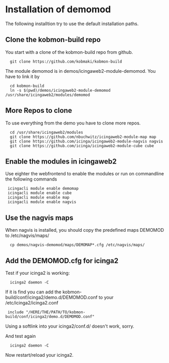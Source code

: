 # Installation of demomod

The following installtion try to use the default installation paths.

##  Clone the kobmon-build repo

You start with a clone of the kobmon-build repo from github. 

```
  git clone https://github.com/kobmaki/kobmon-build 
```

The module demomod is in demos/icingaweb2-module-demomod. You have to link it by

```
  cd kobmon-build 
  ln -s $(pwd)/demos/icingaweb2-module-demomod /usr/share/icingaweb2/modules/demomod
```

## More Repos to clone

To use everything from the demo you have to clone more repos.

```  
  cd /usr/share/icingaweb2/modules
  git clone https://github.com/nbuchwitz/icingaweb2-module-map map
  git clone https://github.com/icinga/icingaweb2-module-nagvis nagvis
  git clone https://github.com/icinga/icingaweb2-module-cube cube
```

## Enable the modules in icingaweb2
Use eighter the webfrontend to enable the modules or run on commandline the following commands
```
 icingacli module enable demomap
 icingacli module enable cube
 icingacli module enable map
 icingacli module enable nagvis
```

## Use the nagvis maps
When nagvis is installed, you should copy the predefined maps DEMOMOD to /etc/nagvis/maps/

```
  cp demos/nagvis-demomod/maps/DEMOMAP*.cfg /etc/nagvis/maps/
```

## Add the DEMOMOD.cfg for icinga2
Test if your icinga2 is working:
``` 
  icinga2 daemon -C
```
If it is find you can add the kobmon-build/conf/icinga2/demo.d/DEMOMOD.conf to your /etc/icinga2/icinga2.conf
```
 include "/HERE/THE/PATH/TO/kobmon-build/conf/icinga2/demo.d/DEMOMOD.conf"
```

Using a softlink into your icinga2/conf.d/ doesn't work, sorry.

And test again
```
  icinga2 daemon -C
```

Now restart/reload your icinga2.


